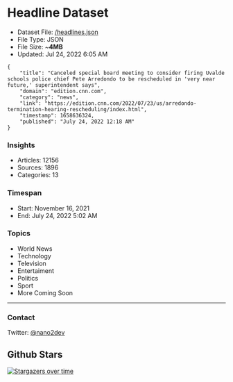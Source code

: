 # Headline Dataset

- Dataset File: [/headlines.json](https://raw.githubusercontent.com/fwd/news/master/headlines.json) 
- File Type: JSON
- File Size: ~**4MB**
- Updated: Jul 24, 2022 6:05 AM

```
{
    "title": "Canceled special board meeting to consider firing Uvalde schools police chief Pete Arredondo to be rescheduled in 'very near future,' superintendent says",
    "domain": "edition.cnn.com",
    "category": "news",
    "link": "https://edition.cnn.com/2022/07/23/us/arredondo-termination-hearing-rescheduling/index.html",
    "timestamp": 1658636324,
    "published": "July 24, 2022 12:18 AM"
}
```

### Insights

- Articles: 12156
- Sources: 1896
- Categories: 13

### Timespan

- Start: November 16, 2021
- End: July 24, 2022 5:02 AM

### Topics

- World News
- Technology
- Television
- Entertaiment
- Politics
- Sport
- More Coming Soon

---

### Contact 

Twitter: [@nano2dev](https://twitter.com/nano2dev)

## Github Stars

[![Stargazers over time](https://starchart.cc/fwd/news.svg)](https://starchart.cc/fwd/news)
	